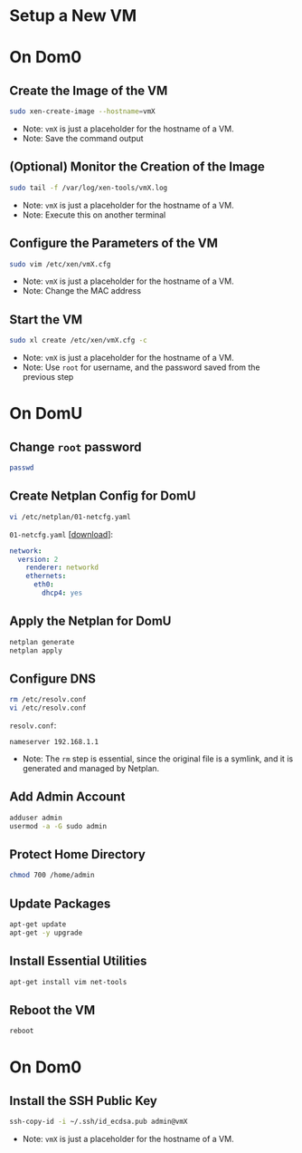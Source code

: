 # Setup a New VM

# On Dom0

## Create the Image of the VM
```sh
sudo xen-create-image --hostname=vmX
```
- Note: `vmX` is just a placeholder for the hostname of a VM.
- Note: Save the command output

## (Optional) Monitor the Creation of the Image
```sh
sudo tail -f /var/log/xen-tools/vmX.log
```
- Note: `vmX` is just a placeholder for the hostname of a VM.
- Note: Execute this on another terminal

## Configure the Parameters of the VM
```sh
sudo vim /etc/xen/vmX.cfg
```
- Note: `vmX` is just a placeholder for the hostname of a VM.
- Note: Change the MAC address

## Start the VM
```sh
sudo xl create /etc/xen/vmX.cfg -c
```
- Note: `vmX` is just a placeholder for the hostname of a VM.
- Note: Use `root` for username, and the password saved from the previous step

# On DomU

## Change `root` password
```sh
passwd
```

## Create Netplan Config for DomU
```sh
vi /etc/netplan/01-netcfg.yaml
```
`01-netcfg.yaml` [[download](01-netcfg.yaml)]:
```yaml
network:
  version: 2
    renderer: networkd
    ethernets:
      eth0:
        dhcp4: yes
```

## Apply the Netplan for DomU
```sh
netplan generate
netplan apply
```

## Configure DNS
```sh
rm /etc/resolv.conf
vi /etc/resolv.conf
```
`resolv.conf`:
```
nameserver 192.168.1.1
```
- Note: The `rm` step is essential, since the original file is a symlink, and it is generated and managed by Netplan.

## Add Admin Account
```sh
adduser admin
usermod -a -G sudo admin
```

## Protect Home Directory
```sh
chmod 700 /home/admin
```

## Update Packages
```sh
apt-get update
apt-get -y upgrade
```

## Install Essential Utilities
```sh
apt-get install vim net-tools
```

## Reboot the VM
```sh
reboot
```

# On Dom0

## Install the SSH Public Key
```sh
ssh-copy-id -i ~/.ssh/id_ecdsa.pub admin@vmX
```
- Note: `vmX` is just a placeholder for the hostname of a VM.
